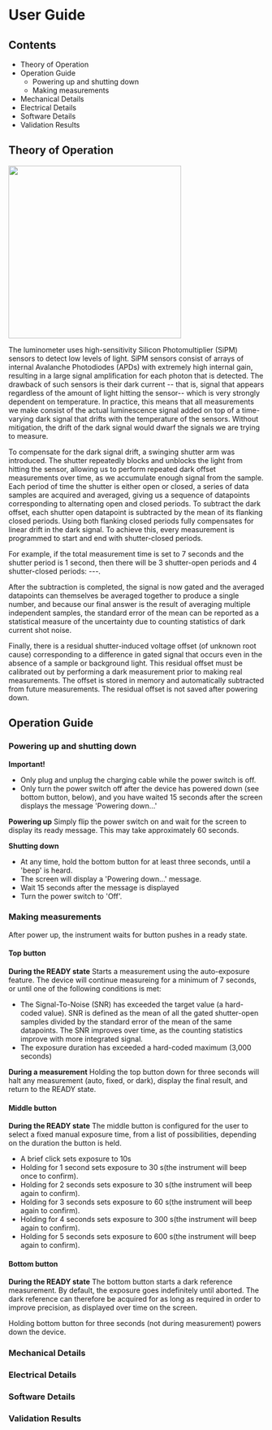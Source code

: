 # User Guide

## Contents
- Theory of Operation
- Operation Guide
  - Powering up and shutting down
  - Making measurements
- Mechanical Details
- Electrical Details
- Software Details
- Validation Results

## Theory of Operation
<img src = "https://user-images.githubusercontent.com/30475643/114794262-ee839280-9d40-11eb-962d-150d2e095a7a.png" width="340">

The luminometer uses high-sensitivity Silicon Photomultiplier (SiPM) sensors to detect low levels of light. SiPM sensors consist of arrays of internal Avalanche Photodiodes (APDs) with extremely high internal gain, resulting in a large signal amplification for each photon that is detected. The drawback of such sensors is their dark current -- that is, signal that appears regardless of the amount of light hitting the sensor-- which is very strongly dependent on temperature. In practice, this means that all measurements we make consist of the actual luminescence signal added on top of a time-varying dark signal that drifts with the temperature of the sensors. Without mitigation, the drift of the dark signal would dwarf the signals we are trying to measure.

To compensate for the dark signal drift, a swinging shutter arm was introduced. The shutter repeatedly blocks and unblocks the light from hitting the sensor, allowing us to perform repeated dark offset measurements over time, as we accumulate enough signal from the sample. Each period of time the shutter is either open or closed, a series of data samples are acquired and averaged, giving us a sequence of datapoints corresponding to alternating open and closed periods. To subtract the dark offset, each shutter open datapoint is subtracted by the mean of its flanking closed periods. Using both flanking closed periods fully compensates for linear drift in the dark signal. To achieve this, every measurement is programmed to start and end with shutter-closed periods.

For example, if the total measurement time is set to 7 seconds and the shutter period is 1 second, then there will be 3 shutter-open periods and 4 shutter-closed periods: _-_-_-_. 

After the subtraction is completed, the signal is now gated and the averaged datapoints can themselves be averaged together to produce a single number, and because our final answer is the result of averaging multiple independent samples, the standard error of the mean can be reported as a statistical measure of the uncertainty due to counting statistics of dark current shot noise. 

Finally, there is a residual shutter-induced voltage offset (of unknown root cause) corresponding to a difference in gated signal that occurs even in the absence of a sample or background light. This residual offset must be calibrated out by performing a dark measurement prior to making real measurements. The offset is stored in memory and automatically subtracted from future measurements. The residual offset is not saved after powering down. 

## Operation Guide

### Powering up and shutting down
__Important!__
- Only plug and unplug the charging cable while the power switch is off.
- Only turn the power switch off after the device has powered down (see bottom button, below), and you have waited 15 seconds after the screen displays the message 'Powering down...'

__Powering up__
Simply flip the power switch on and wait for the screen to display its ready message. This may take approximately 60 seconds. 

__Shutting down__ 
- At any time, hold the bottom button for at least three seconds, until a 'beep' is heard. 
- The screen will display a 'Powering down...' message. 
- Wait 15 seconds after the message is displayed
- Turn the power switch to 'Off'.

### Making measurements
After power up, the instrument waits for button pushes in a ready state.

#### Top button
__During the READY state__
Starts a measurement using the auto-exposure feature. The device will continue measureing for a minimum of 7 seconds, or until one of the following conditions is met:
- The Signal-To-Noise (SNR) has exceeded the target value (a hard-coded value). SNR is defined as the mean of all the gated shutter-open samples divided by the standard error of the mean of the same datapoints. The SNR improves over time, as the counting statistics improve with more integrated signal.
- The exposure duration has exceeded a hard-coded maximum (3,000 seconds)

__During a measurement__
Holding the top button down for three seconds will halt any measurement (auto, fixed, or dark), display the final result, and return to the READY state.

#### Middle button
__During the READY state__
The middle button is configured for the user to select a fixed manual exposure time, from a list of possibilities, depending on the duration the button is held. 
- A brief click sets exposure to 10s
- Holding for 1 second sets exposure to 30 s(the instrument will beep once to confirm). 
- Holding for 2 seconds sets exposure to 30 s(the instrument will beep again to confirm). 
- Holding for 3 seconds sets exposure to 60 s(the instrument will beep again to confirm). 
- Holding for 4 seconds sets exposure to 300 s(the instrument will beep again to confirm). 
- Holding for 5 seconds sets exposure to 600 s(the instrument will beep again to confirm). 

#### Bottom button
__During the READY state__
The bottom button starts a dark reference measurement. By default, the exposure goes indefinitely until aborted. The dark reference can therefore be acquired for as long as required in order to improve precision, as displayed over time on the screen. 

Holding bottom button for three seconds (not during measurement) powers down the device.

### Mechanical Details

### Electrical Details

### Software Details

### Validation Results
